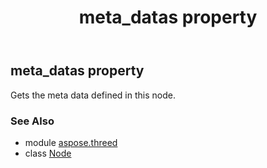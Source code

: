 ﻿---
title: meta_datas property
second_title: Aspose.3D for Python via .NET API References
description: 
type: docs
weight: 240
url: /python-net/aspose.threed/node/meta_datas/
is_root: false
---

## meta_datas property


Gets the meta data defined in this node.

### See Also
* module [aspose.threed](../../)
* class [Node](/3d/python-net/aspose.threed/node)
